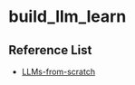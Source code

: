 # build_llm_learn



## Reference List
- [LLMs-from-scratch](https://github.com/rasbt/LLMs-from-scratch/tree/main)